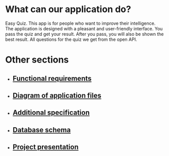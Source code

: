 # What can our application do?  
Easy Quiz. This app is for people who want to improve their intelligence. The application is designed with a pleasant and user-friendly interface. You pass the quiz and get your result. After you pass, you will also be shown the best result. All questions for the quiz we get from the open API.  

# Other sections  
* ## [Functional requirements](https://pmvs2022.github.io/labrabota11-gr13a-neutron-volodar-a-k-a-buba/requirements)  
* ## [Diagram of application files](https://pmvs2022.github.io/labrabota11-gr13a-neutron-volodar-a-k-a-buba/fileChart)  
* ## [Additional specification](https://pmvs2022.github.io/labrabota11-gr13a-neutron-volodar-a-k-a-buba/specification)  
* ## [Database schema](https://pmvs2022.github.io/labrabota11-gr13a-neutron-volodar-a-k-a-buba/databaseSchema)
* ## [Project presentation](https://pmvs2022.github.io/labrabota11-gr13a-neutron-volodar-a-k-a-buba/presentation)
